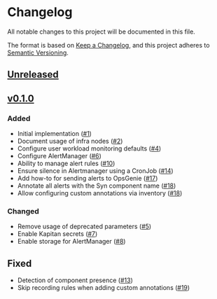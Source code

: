# Changelog

All notable changes to this project will be documented in this file.

The format is based on [Keep a Changelog](https://keepachangelog.com/en/1.0.0/),
and this project adheres to [Semantic Versioning](https://semver.org/spec/v2.0.0.html).

## [Unreleased]

## [v0.1.0]

### Added

- Initial implementation ([#1])
- Document usage of infra nodes ([#2])
- Configure user workload monitoring defaults ([#4])
- Configure AlertManager ([#6])
- Ability to manage alert rules ([#10])
- Ensure silence in Alertmanager using a CronJob ([#14])
- Add how-to for sending alerts to OpsGenie ([#17])
- Annotate all alerts with the Syn component name ([#18])
- Allow configuring custom annotations via inventory ([#18])

### Changed

- Remove usage of deprecated parameters ([#5])
- Enable Kapitan secrets ([#7])
- Enable storage for AlertManager ([#8])

## Fixed

- Detection of component presence ([#13])
- Skip recording rules when adding custom annotations ([#19])

[Unreleased]: https://github.com/appuio/component-openshift4-monitoring/compare/v0.1.0...HEAD
[v0.1.0]: https://github.com/appuio/component-openshift4-monitoring/releases/tag/v0.1.0

[#1]: https://github.com/appuio/component-openshift4-monitoring/pull/1
[#2]: https://github.com/appuio/component-openshift4-monitoring/pull/2
[#4]: https://github.com/appuio/component-openshift4-monitoring/pull/4
[#5]: https://github.com/appuio/component-openshift4-monitoring/pull/5
[#6]: https://github.com/appuio/component-openshift4-monitoring/pull/6
[#7]: https://github.com/appuio/component-openshift4-monitoring/pull/7
[#8]: https://github.com/appuio/component-openshift4-monitoring/pull/8
[#10]: https://github.com/appuio/component-openshift4-monitoring/pull/10
[#13]: https://github.com/appuio/component-openshift4-monitoring/pull/13
[#14]: https://github.com/appuio/component-openshift4-monitoring/pull/14
[#17]: https://github.com/appuio/component-openshift4-monitoring/pull/17
[#18]: https://github.com/appuio/component-openshift4-monitoring/pull/18
[#19]: https://github.com/appuio/component-openshift4-monitoring/pull/19
